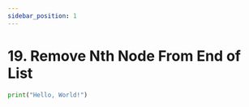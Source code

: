 ```yaml
---
sidebar_position: 1
---
```


# 19. Remove Nth Node From End of List

```python novice-high/02/04/3
print("Hello, World!")
```